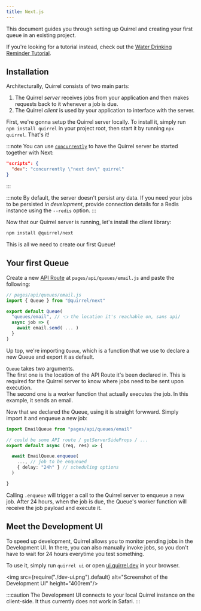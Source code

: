 ```yaml
---
title: Next.js
---
```


This document guides you through setting up Quirrel and creating your first queue in an existing project.

If you're looking for a tutorial instead, check out the [Water Drinking Reminder Tutorial](https://dev.to/quirrel/building-a-water-drinking-reminder-with-next-js-and-quirrel-1ckj).

## Installation

Architecturally, Quirrel consists of two main parts:

1. The Quirrel *server* receives jobs from your application and then makes requests back to it whenever a job is due.
2. The Quirrel *client* is used by your application to interface with the server.

First, we're gonna setup the Quirrel server locally.
To install it, simply run `npm install quirrel` in your project root,
then start it by running `npx quirrel`.
That's it!

:::note
You can use [`concurrently`](https://github.com/kimmobrunfeldt/concurrently)
to have the Quirrel server be started together with Next:
```json
"scripts": {
  "dev": "concurrently \"next dev\" quirrel"
}
```
:::

:::note
By default, the server doesn't persist any data.
If you need your jobs to be persisted *in development*, provide connection details for a Redis instance using the  `--redis` option.
:::

Now that our Quirrel server is running, let's install the client library:

```bash
npm install @quirrel/next
```

This is all we need to create our first Queue!

## Your first Queue

Create a new [API Route](https://nextjs.org/docs/api-routes/introduction) at `pages/api/queues/email.js` and paste the following: 

```js
// pages/api/queues/email.js
import { Queue } from "@quirrel/next"

export default Queue(
  "queues/email", // 👈 the location it's reachable on, sans api/
  async job => {
    await email.send( ... )
  }
)
```

Up top, we're importing `Queue`, which is a function that we use to declare a new Queue and export it as default.

`Queue` takes two arguments.  
The first one is the location of the API Route it's been declared in.
This is required for the Quirrel server to know where jobs need to be sent upon execution.  
The second one is a worker function that actually executes the job.
In this example, it sends an email.


Now that we declared the Queue, using it is straight forwward.
Simply import it and enqueue a new job:

```ts {6-9}
import EmailQueue from "pages/api/queues/email"

// could be some API route / getServerSideProps / ...
export default async (req, res) => {

  await EmailQueue.enqueue(
    ..., // job to be enqueued
    { delay: "24h" } // scheduling options
  )

}
```

Calling `.enqueue` will trigger a call to the Quirrel server to enqueue a new job.
After 24 hours, when the job is due, the Queue's worker function will receive the job payload and execute it.

## Meet the Development UI

To speed up development, Quirrel allows you to monitor pending jobs in the Development UI.
In there, you can also manually invoke jobs, so you don't have to wait for 24 hours everytime you test something.

To use it, simply run `quirrel ui` or open [ui.quirrel.dev](https://ui.quirrel.dev) in your browser.

<img src={require("./dev-ui.png").default} alt="Screenshot of the Development UI" height="400rem"/>

:::caution
The Development UI connects to your local Quirrel instance on the client-side.
It thus currently does not work in Safari.
:::

